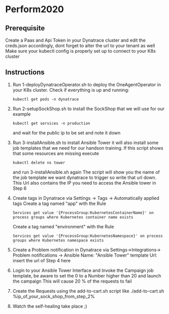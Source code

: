 # Perform2020

## Prerequisite
Create a Paas and Api Token in your Dynatrace cluster and edit the creds.json accordingly, dont forget to alter the url to your tenant as well
Make sure your kubectl config is properly set up to connect to your K8s cluster

## Instructions

1. Run 1-deployDynatraceOperator.sh to deploy the OneAgentOperator in your K8s cluster. Check if everything is up and running:
    ```
    kubectl get pods -n dynatrace 
    ```
    
2. Run 2-setupSockShop.sh to install the SockShop that we will use for our example
    ```
    kubectl get services -n production
    ```
    and wait for the public ip to be set and note it down
3. Run 3-installAnsible.sh to install Ansible Tower it will also install some job templates that we need for our handson training.
    If this script shows that some resources are missing execute
    ```
    kubectl delete ns tower
    ```
    and run 3-installAnsible.sh again
    The script will show you the name of the job template we want dynatrace to trigger so write that url down. This Url also contains the IP you need to access the Ansible tower in Step 6
    
4. Create tags in Dynatrace via Settings -> Tags -> Automatically applied tags
    Create a tag named "app" with the Rule 
    ```
    Services get value '{ProcessGroup:KubernetesContainerName}' on process groups where Kubernetes container name exists
    ```
    Create a tag named "environment" with the Rule 
    ```
    Services get value '{ProcessGroup:KubernetesNamespace}' on process groups where Kubernetes namespace exists
    ```
5. Create a Problem notification in Dynatrace via Settings->Integrations-> Problem notifications -> Ansible
    Name: "Ansible Tower"
    template Url: insert the url of Step 4 here
6. Login to your Ansible Tower Interface and Invoke the Campaign job template, be aware to set the 0 to a Number higher than 20 and launch the campaign
    This will cause 20 % of the requests to fail
7. Create the Requests using the add-to-cart.sh script like 
    ./add-to-cart.sh %ip_of_your_sock_shop_from_step_2%
8. Watch the self-healing take place ;)
